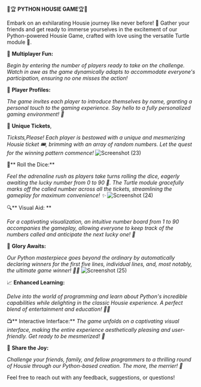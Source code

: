 🎲🏆 **PYTHON HOUSIE GAME**🏆🎲

Embark on an exhilarating Housie journey like never before! 🚀 Gather your friends and get ready to immerse yourselves in the excitement of our Python-powered Housie Game, crafted with love using the versatile Turtle module 🐢.

👥 **Multiplayer Fun:**

_Begin by entering the number of players ready to take on the challenge. Watch in awe as the game dynamically adapts to accommodate everyone's participation, ensuring no one misses the action!_

📜 **Player Profiles:**

_The game invites each player to introduce themselves by name, granting a personal touch to the gaming experience. Say hello to a fully personalized gaming environment! 👋_

🎫 **Unique Tickets**, 

_Ticksts,Please! Each player is bestowed with a unique and mesmerizing Housie ticket 🎟️, brimming with an array of random numbers. Let the quest for the winning pattern commence!_
![Screenshot (23)](https://github.com/durgaganeshthota/Python_Games/assets/101440954/0fae9978-23eb-4e21-bd56-c4302c4df9f2)

🎲** Roll the Dice:** 

_Feel the adrenaline rush as players take turns rolling the dice, eagerly awaiting the lucky number from 0 to 90 🎲. The Turtle module gracefully marks off the called number across all the tickets, streamlining the gameplay for maximum convenience! ✨_
![Screenshot (24)](https://github.com/durgaganeshthota/Python_Games/assets/101440954/ff63bf4c-92ed-4dbd-ab8a-4c8312e5a4e0)

🔍** Visual Aid: **

_For a captivating visualization, an intuitive number board from 1 to 90 accompanies the gameplay, allowing everyone to keep track of the numbers called and anticipate the next lucky one! 👀_

🏅 **Glory Awaits:**

_Our Python masterpiece goes beyond the ordinary by automatically declaring winners for the first five lines, individual lines, and, most notably, the ultimate game winner! 🏅🎉_
![Screenshot (25)](https://github.com/durgaganeshthota/Python_Games/assets/101440954/2ed0baa7-1dd2-4b2f-b629-237a2ee4ae02)

📈 **Enhanced Learning:** 

_Delve into the world of programming and learn about Python's incredible capabilities while delighting in the classic Housie experience. A perfect blend of entertainment and education! 🧠💡_

📺** Interactive Interface:** _The game unfolds on a captivating visual interface, making the entire experience aesthetically pleasing and user-friendly. Get ready to be mesmerized! 🌈_

🤝 **Share the Joy:** 

_Challenge your friends, family, and fellow programmers to a thrilling round of Housie through our Python-based creation. The more, the merrier! 🤗_

Feel free to reach out with any feedback, suggestions, or questions!

